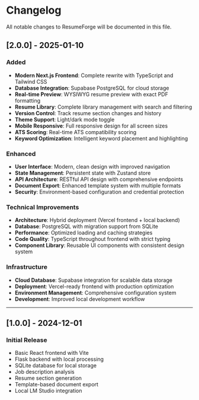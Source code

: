 # Changelog

All notable changes to ResumeForge will be documented in this file.

## [2.0.0] - 2025-01-10

### Added
- **Modern Next.js Frontend**: Complete rewrite with TypeScript and Tailwind CSS
- **Database Integration**: Supabase PostgreSQL for cloud storage
- **Real-time Preview**: WYSIWYG resume preview with exact PDF formatting
- **Resume Library**: Complete library management with search and filtering
- **Version Control**: Track resume section changes and history
- **Theme Support**: Light/dark mode toggle
- **Mobile Responsive**: Full responsive design for all screen sizes
- **ATS Scoring**: Real-time ATS compatibility scoring
- **Keyword Optimization**: Intelligent keyword placement and highlighting

### Enhanced
- **User Interface**: Modern, clean design with improved navigation
- **State Management**: Persistent state with Zustand store
- **API Architecture**: RESTful API design with comprehensive endpoints
- **Document Export**: Enhanced template system with multiple formats
- **Security**: Environment-based configuration and credential protection

### Technical Improvements
- **Architecture**: Hybrid deployment (Vercel frontend + local backend)
- **Database**: PostgreSQL with migration support from SQLite
- **Performance**: Optimized loading and caching strategies
- **Code Quality**: TypeScript throughout frontend with strict typing
- **Component Library**: Reusable UI components with consistent design system

### Infrastructure
- **Cloud Database**: Supabase integration for scalable data storage
- **Deployment**: Vercel-ready frontend with production optimization
- **Environment Management**: Comprehensive configuration system
- **Development**: Improved local development workflow

---

## [1.0.0] - 2024-12-01

### Initial Release
- Basic React frontend with Vite
- Flask backend with local processing
- SQLite database for local storage
- Job description analysis
- Resume section generation
- Template-based document export
- Local LM Studio integration